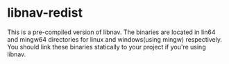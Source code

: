 # libnav-redist
This is a pre-compiled version of libnav. The binaries are located in lin64 and mingw64 directories for linux and windows(using mingw) respectively. You should link these binaries statically to your project if you're using libnav.
